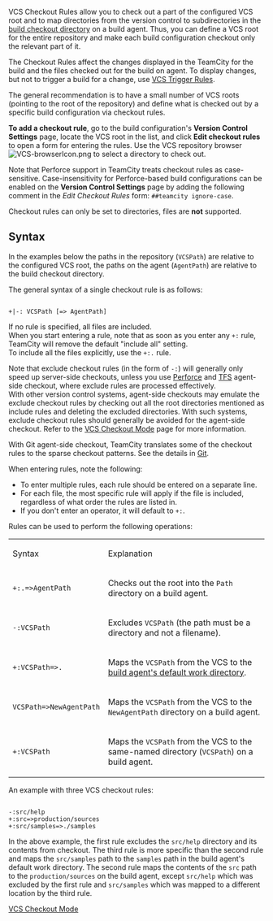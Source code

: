 [//]: # (title: VCS Checkout Rules)
[//]: # (auxiliary-id: VCS Checkout Rules)
VCS Checkout Rules allow you to check out a part of the configured VCS root and to map directories from the version control to subdirectories in the [build checkout directory](build-checkout-directory.md) on a build agent. Thus, you can define a VCS root for the entire repository and make each build configuration checkout only the relevant part of it.

The Checkout Rules affect the changes displayed in the TeamCity for the build and the files checked out for the build on agent. To display changes, but not to trigger a build for a change, use [VCS Trigger Rules](configuring-vcs-triggers.md#VCS+Trigger+Rules).

The general recommendation is to have a small number of VCS roots (pointing to the root of the repository) and define what is checked out by a specific build configuration via checkout rules.

__To add a checkout rule__, go to the build configuration's __Version Control Settings__ page, locate the VCS root in the list, and click __Edit checkout rules__ to open a form for entering the rules. Use the VCS repository browser ![VCS-browserIcon.png](VCS-browserIcon.png) to select a directory to check out.


<chunk include-id="note-perforce-vcs">

Note that Perforce support in TeamCity treats checkout rules as case-sensitive. Case-insensitivity for Perforce-based build configurations can be enabled on the __Version Control Settings__ page by adding the following comment in the _Edit Checkout Rules_ form: `##teamcity ignore-case`.

</chunk>


<note>

Checkout rules can only be set to directories, files are __not__ supported.

</note>

## Syntax

In the examples below the paths in the repository (`VCSPath`) are relative to the configured VCS root, the paths on the agent (`AgentPath`) are relative to the build checkout directory.

The general syntax of a single checkout rule is as follows:


```Shell

+|-: VCSPath [=> AgentPath]

```

<include src="branch-filter.md" include-id="OR-syntax-tip"/>

<note>

If no rule is specified, all files are included.   
When you start entering a rule, note that as soon as you enter any `+:` rule, TeamCity will remove the default "include all" setting.   
To include all the files explicitly, use the `+:.` rule.

</note>

<note>

Note that exclude checkout rules (in the form of `-:`) will generally only speed up server-side checkouts, unless you use [Perforce](perforce.md) and [TFS](team-foundation-server.md) agent-side checkout, where exclude rules are processed effectively.   
With other version control systems, agent-side checkouts may emulate the exclude checkout rules by checking out all the root directories mentioned as include rules and deleting the excluded directories. With such systems, exclude checkout rules should generally be avoided for the agent-side checkout. Refer to the [VCS Checkout Mode](vcs-checkout-mode.md) page for more information.   

With Git agent-side checkout, TeamCity translates some of the checkout rules to the sparse checkout patterns. See the details in [Git](git.md#Limitations).
</note>


When entering rules, note the following:
* To enter multiple rules, each rule should be entered on a separate line.
* For each file, the most specific rule will apply if the file is included, regardless of what order the rules are listed in.
* If you don't enter an operator, it will default to `+:`.

Rules can be used to perform the following operations:

<table><tr>

<td>

Syntax


</td>

<td>

Explanation


</td></tr><tr>

<td>

`+:.=>AgentPath`


</td>

<td>

Checks out the root into the `Path` directory on a build agent.


</td></tr><tr>

<td>

`-:VCSPath`


</td>

<td>

Excludes `VCSPath` (the path must be a directory and not a filename).


</td></tr><tr>

<td>

`+:VCSPath=>.`


</td>

<td>

Maps the `VCSPath` from the VCS to the [build agent's default work directory](agent-work-directory.md).


</td></tr><tr>

<td>

`VCSPath=>NewAgentPath`


</td>

<td>

Maps the `VCSPath` from the VCS to the `NewAgentPath` directory on a build agent.


</td></tr><tr>

<td>

`+:VCSPath`


</td>

<td>

Maps the `VCSPath` from the VCS to the same\-named directory (`VCSPath`) on a build agent.


</td></tr></table>


An example with three VCS checkout rules:


```Shell

-:src/help
+:src=>production/sources
+:src/samples=>./samples
```

In the above example, the first rule excludes the `src/help` directory and its contents from checkout. The third rule is more specific than the second rule and maps the `src/samples` path to the `samples` path in the build agent's default work directory. The second rule maps the contents of the `src` path to the `production/sources` on the build agent, except `src/help` which was excluded by the first rule and `src/samples` which was mapped to a different location by the third rule.

 <seealso>
        <category ref="admin-guide">
            <a href="vcs-checkout-mode.md">VCS Checkout Mode</a>
        </category>
</seealso>